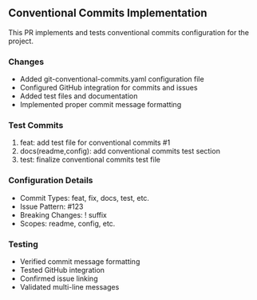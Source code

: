  ## Conventional Commits Implementation

This PR implements and tests conventional commits configuration for the project.

### Changes
- Added git-conventional-commits.yaml configuration file
- Configured GitHub integration for commits and issues
- Added test files and documentation
- Implemented proper commit message formatting

### Test Commits
1. feat: add test file for conventional commits #1
2. docs(readme,config): add conventional commits test section
3. test: finalize conventional commits test file

### Configuration Details
- Commit Types: feat, fix, docs, test, etc.
- Issue Pattern: #123
- Breaking Changes: ! suffix
- Scopes: readme, config, etc.

### Testing
- Verified commit message formatting
- Tested GitHub integration
- Confirmed issue linking
- Validated multi-line messages